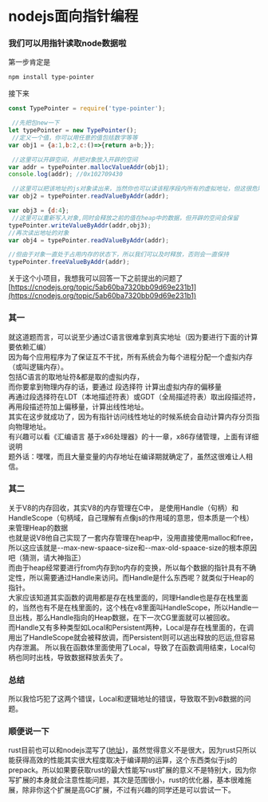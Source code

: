 # nodejs面向指针编程
### 我们可以用指针读取node数据啦
第一步肯定是
```sh
npm install type-pointer
```
接下来
```js
const TypePointer = require('type-pointer');

 //先把包new一下
let typePointer = new TypePointer();
 //定义一个值，你可以用任意的值包括数字等等
var obj1 = {a:1,b:2,c:()=>{return a+b;}};

 //这里可以开辟空间，并把对象放入开辟的空间
var addr = typePointer.mallocValueAddr(obj1);
console.log(addr); //0x102709430

 //这里可以把该地址的js对象读出来，当然你也可以读该程序段内所有的虚拟地址，但这很危险
var obj2 = typePointer.readValueByAddr(addr);

var obj3 = {d:4};
 //这里可以重新写入对象,同时会释放之前的值在heap中的数据，但开辟的空间会保留
typePointer.writeValueByAddr(addr,obj3);
//再次读出地址的对象
var obj4 = typePointer.readValueByAddr(addr); 

//但由于对象一直处于占用内存的状态下，所以我们可以及时释放，否则会一直保持
typePointer.freeValueByAddr(addr);
```
关于这个小项目，我想我可以回答一下之前提出的问题了<br />
[https://cnodejs.org/topic/5ab60ba7320bb09d69e231b1](https://cnodejs.org/topic/5ab60ba7320bb09d69e231b1)<br />

### 其一
就这道题而言，可以说至少通过C语言很难拿到真实地址（因为要进行下面的计算要依赖汇编）<br />
因为每个应用程序为了保证互不干扰，所有系统会为每个进程分配一个虚拟内存（或叫逻辑内存）。<br />
包括C语言的取地址符&都是取的虚拟内存，<br />
而你要拿到物理内存的话，要通过 段选择符 计算出虚拟内存的偏移量<br />
再通过段选择符在LDT（本地描述符表）或GDT（全局描述符表）取出段描述符，<br />
再用段描述符加上偏移量，计算出线性地址。<br />
其实在这步就成功了，因为有指针访问线性地址的时候系统会自动计算内存分页指向物理地址。<br />
有兴趣可以看《汇编语言 基于x86处理器》的十一章，x86存储管理，上面有详细说明<br />
题外话：嘿嘿，而且大量变量的内存地址在编译期就确定了，虽然这很难让人相信。<br />

### 其二
关于V8的内存回收，其实V8的内存管理在C中，
是使用Handle（句柄）和 HandleScope（句柄域，自己理解有点像js的作用域的意思，但本质是一个栈）来管理Heap的数据<br/>
也就是说V8他自己实现了一套内存管理在heap中，没用直接使用malloc和free，所以这应该就是--max-new-spaace-size和--max-old-spaace-size的根本原因吧（猜测，请大神指正）<br/>
而由于heap经常要进行from内存到to内存的变换，所以每个数据的指针具有不确定性，所以需要通过Handle来访问。而Handle是什么东西呢？就类似于Heap的指针。<br/>
大家应该知道其实函数的调用都是存在栈里面的，同理Handle也是存在栈里面的，当然也有不是在栈里面的，这个栈在v8里面叫HandleScope，所以Handle一旦出栈，那么Handle指向的Heap数据，在下一次CG里面就可以被回收。<br/>
而Handle又有多种类型如Local和Persistent两种，Local是存在栈里面的，在调用出了HandleScope就会被释放调，而Persistent则可以逃出释放的厄运,但容易内存泄漏。
所以我在函数体里面使用了Local，导致了在函数调用结束，Local句柄也同时出栈，导致数据释放丢失了。

### 总结
所以我恰巧犯了这两个错误，Local和逻辑地址的错误，导致取不到v8数据的问题。

### 顺便说一下
rust目前也可以和nodejs混写了([地址](https://github.com/zy445566/node-rust-jit#example))，虽然觉得意义不是很大，因为rust只所以能获得高效的性能其实很大程度取决于编译期的运算，这个东西类似于js的prepack。所以如果要获取rust的最大性能写rust扩展的意义不是特别大，因为你写扩展的本身就会注意性能问题，其次是范围很小，rust的优化器，基本很难施展，除非你这个扩展是高GC扩展，不过有兴趣的同学还是可以尝试一下。




